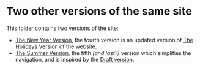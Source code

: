 # Two other versions of the same site

This folder contains two versions of the site:  
- [The New Year Version](1_New%20Year), the fourth version is an updated version of [The Holidays Version](../2016-2017/2_Holidays) of the website.  
- [The Summer Version](2_Summer), the fifth _(and last?)_ version which simplifies the navigation, and is inspired by the [Draft version](../2015-2016).

